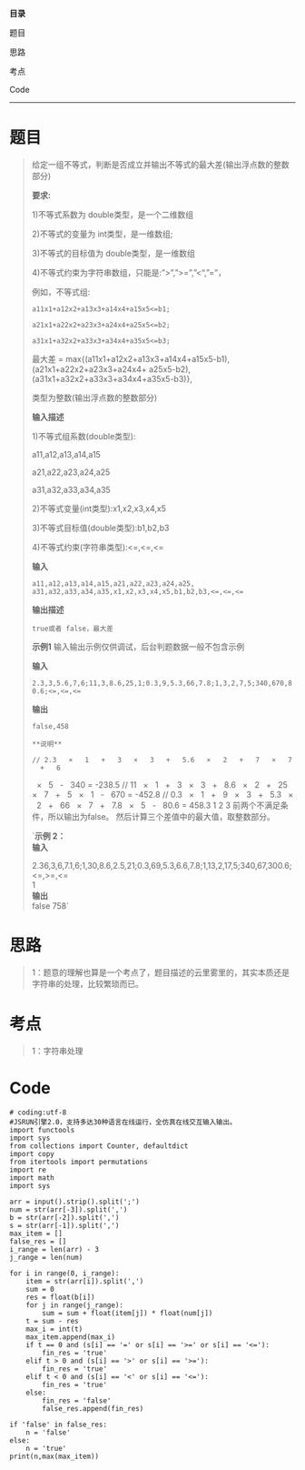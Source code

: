 **目录**

题目

思路

考点

Code

* * *

# 题目

> 给定一组不等式，判断是否成立并输出不等式的最大差(输出浮点数的整数部分)
>
> **要求:**
>
> 1)不等式系数为 double类型，是一个二维数组
>
> 2)不等式的变量为 int类型，是一维数组;
>
> 3)不等式的目标值为 double类型，是一维数组
>
> 4)不等式约束为字符串数组，只能是:”>”,”>=”,”<“,”=”，
>
> 例如，不等式组:
>
> `a11x1+a12x2+a13x3+a14x4+a15x5<=b1;`
>
> `a21x1+a22x2+a23x3+a24x4+a25x5<=b2;`
>
> `a31x1+a32x2+a33x3+a34x4+a35x5<=b3;`
>
> 最大差 = max{(a11x1+a12x2+a13x3+a14x4+a15x5-b1),(a21x1+a22x2+a23x3+a24x4+
> a25x5-b2),(a31x1+a32x2+a33x3+a34x4+a35x5-b3)},
>
> 类型为整数(输出浮点数的整数部分)
>
> **输入描述**
>
> 1)不等式组系数(double类型):
>
> a11,a12,a13,a14,a15
>
> a21,a22,a23,a24,a25
>
> a31,a32,a33,a34,a35
>
> 2)不等式变量(int类型):x1,x2,x3,x4,x5
>
> 3)不等式目标值(double类型):b1,b2,b3
>
> 4)不等式约束(字符串类型):<=,<=,<=
>
> **输入**
>
> `a11,a12,a13,a14,a15,a21,a22,a23,a24,a25,
> a31,a32,a33,a34,a35,x1,x2,x3,x4,x5,b1,b2,b3,<=,<=,<=`
>
> **输出描述**
>
> `true或者 false，最大差`
>
> **示例1** 输入输出示例仅供调试，后台判题数据一般不包含示例
>
> **输入**
>
>
> `2.3,3,5.6,7,6;11,3,8.6,25,1;0.3,9,5.3,66,7.8;1,3,2,7,5;340,670,80.6;<=,<=,<=`
>
> **输出**
>
> `false,458`
>
> `**说明**`
>  
>  
>     // 2.3   ×   1   +   3   ×   3   +   5.6   ×   2   +   7   ×   7   +   6
>   ×   5   -   340 = -238.5
>     // 11   ×   1   +   3   ×   3   +   8.6   ×   2   +   25   ×   7   +   5
>   ×   1   -   670 = -452.8
>     // 0.3   ×   1   +   9   ×   3   +   5.3   ×   2   +   66   ×   7   +  
> 7.8   ×   5   -   80.6 = 458.3
>     1
>     2
>     3
>     前两个不满足条件，所以输出为false。
>     然后计算三个差值中的最大值，取整数部分。
>
> `**示例 2：**  
>  **输入**  
>
> 2.36,3,6,7.1,6;1,30,8.6,2.5,21;0.3,69,5.3,6.6,7.8;1,13,2,17,5;340,67,300.6;<=,>=,<=  
>  1  
>  **输出**  
>  false 758`

# 思路

> 1：题意的理解也算是一个考点了，题目描述的云里雾里的，其实本质还是字符串的处理，比较繁琐而已。

# 考点

> 1：字符串处理

# Code

    
    
    # coding:utf-8
    #JSRUN引擎2.0，支持多达30种语言在线运行，全仿真在线交互输入输出。 
    import functools
    import sys
    from collections import Counter, defaultdict
    import copy
    from itertools import permutations
    import re
    import math
    import sys
    
    arr = input().strip().split(';')
    num = str(arr[-3]).split(',')
    b = str(arr[-2]).split(',')
    s = str(arr[-1]).split(',')
    max_item = []
    false_res = []
    i_range = len(arr) - 3
    j_range = len(num)
    
    for i in range(0, i_range):
        item = str(arr[i]).split(',')
        sum = 0
        res = float(b[i])
        for j in range(j_range):
            sum = sum + float(item[j]) * float(num[j])
        t = sum - res
        max_i = int(t)
        max_item.append(max_i)
        if t == 0 and (s[i] == '=' or s[i] == '>=' or s[i] == '<='):
            fin_res = 'true'
        elif t > 0 and (s[i] == '>' or s[i] == '>='):
            fin_res = 'true'
        elif t < 0 and (s[i] == '<' or s[i] == '<='):
            fin_res = 'true'
        else:
            fin_res = 'false'
            false_res.append(fin_res)
            
    if 'false' in false_res:
        n = 'false'
    else:
        n = 'true'
    print(n,max(max_item))

